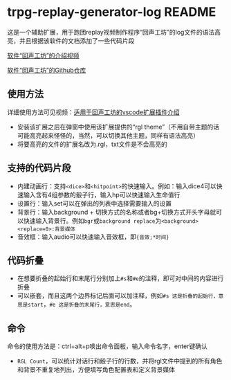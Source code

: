 # trpg-replay-generator-log README

这是一个辅助扩展，用于跑团replay视频制作程序“回声工坊”的log文件的语法高亮，并且根据该软件的文档添加了一些代码片段

[软件“回声工坊”的介绍视频](https://www.bilibili.com/video/BV1GY4y1H7wK/)

[软件“回声工坊”的Github仓库](https://github.com/DanDDXuanX/TRPG-Replay-Generator)

## 使用方法

详细使用方法可见视频：[适用于回声工坊的vscode扩展插件介绍](https://www.bilibili.com/video/BV1yt4y1p7xa/)

- 安装该扩展之后在弹窗中使用该扩展提供的“rgl theme”（不用自带主题的话可能高亮起来怪怪的，当然，可以切换其他主题，同样有语法高亮）
- 将要高亮的文件的扩展名改为.rgl，txt文件是不会高亮的

## 支持的代码片段

- 内建动画行：支持`<dice>`和`<hitpoint>`的快速输入。例如：输入dice4可以快速输入含有4组参数的骰子行，输入hp可以快速输入生命值行
- 设置行：输入set可以在弹出的列表中选择需要输入的设置
- 背景行：输入background + 切换方式的名称或者bg+切换方式开头字母就可以快速输入背景行。例如`bgr`或`background replace`为`<background><replace=0>:背景媒体`
- 音效框：输入audio可以快速输入音效框，即`{音效;*时间}`

## 代码折叠

- 在想要折叠的起始行和末尾行分别加上`#s`和`#e`的注释，即可对中间的内容进行折叠
- 可以嵌套，而且这两个边界标记后面可以加注释，例如`#s 这是折叠的起始行，意思是start`，`#e 这是折叠的末尾行，意思是end`。

## 命令

命令的使用方法是：ctrl+alt+p唤出命令面板，输入命令名字，enter键确认

- `RGL Count`，可以统计对话行和骰子行的行数，并将rgl文件中提到的所有角色和背景不重复地列出，方便填写角色配置表和定义背景媒体